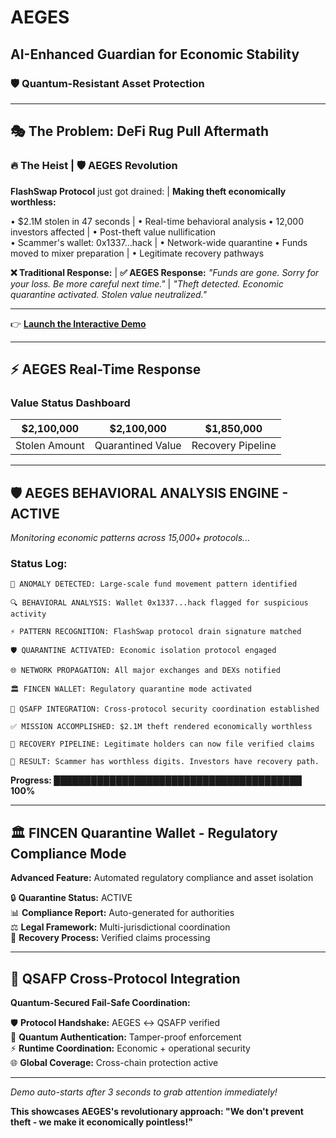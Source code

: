 # AEGES
## AI-Enhanced Guardian for Economic Stability
### 🛡️ Quantum-Resistant Asset Protection

---

## 🎭 The Problem: DeFi Rug Pull Aftermath

### 🔥 The Heist | 🛡️ AEGES Revolution
**FlashSwap Protocol** just got drained: | **Making theft economically worthless:**

• $2.1M stolen in 47 seconds | • Real-time behavioral analysis
• 12,000 investors affected | • Post-theft value nullification  
• Scammer's wallet: 0x1337...hack | • Network-wide quarantine
• Funds moved to mixer preparation | • Legitimate recovery pathways

**❌ Traditional Response:** | **✅ AEGES Response:**
*"Funds are gone. Sorry for your loss. Be more careful next time."* | *"Theft detected. Economic quarantine activated. Stolen value neutralized."*

---

👉 **[Launch the Interactive Demo](https://qsafp-core.github.io/AEGES-OPEN-CORE/AEGES)**

---

## ⚡ AEGES Real-Time Response

### Value Status Dashboard
| **$2,100,000** | **$2,100,000** | **$1,850,000** |
|----------------|-----------------|-----------------|
| Stolen Amount  | Quarantined Value | Recovery Pipeline |

---

## 🛡️ AEGES BEHAVIORAL ANALYSIS ENGINE - ACTIVE
*Monitoring economic patterns across 15,000+ protocols...*

### Status Log:
```
🚨 ANOMALY DETECTED: Large-scale fund movement pattern identified

🔍 BEHAVIORAL ANALYSIS: Wallet 0x1337...hack flagged for suspicious activity

⚡ PATTERN RECOGNITION: FlashSwap protocol drain signature matched

🛡️ QUARANTINE ACTIVATED: Economic isolation protocol engaged

🌐 NETWORK PROPAGATION: All major exchanges and DEXs notified

🏛️ FINCEN WALLET: Regulatory quarantine mode activated

🔮 QSAFP INTEGRATION: Cross-protocol security coordination established

✅ MISSION ACCOMPLISHED: $2.1M theft rendered economically worthless

🔄 RECOVERY PIPELINE: Legitimate holders can now file verified claims

🎯 RESULT: Scammer has worthless digits. Investors have recovery path.
```

**Progress: ████████████████████████████████████████ 100%**

---

## 🏛️ FINCEN Quarantine Wallet - Regulatory Compliance Mode

**Advanced Feature:** Automated regulatory compliance and asset isolation

🔒 **Quarantine Status:** ACTIVE  
📊 **Compliance Report:** Auto-generated for authorities  
⚖️ **Legal Framework:** Multi-jurisdictional coordination  
🔄 **Recovery Process:** Verified claims processing  

---

## 🔮 QSAFP Cross-Protocol Integration

**Quantum-Secured Fail-Safe Coordination:**

🛡️ **Protocol Handshake:** AEGES ↔ QSAFP verified  
🔐 **Quantum Authentication:** Tamper-proof enforcement  
⚡ **Runtime Coordination:** Economic + operational security  
🌐 **Global Coverage:** Cross-chain protection active  

---

*Demo auto-starts after 3 seconds to grab attention immediately!*

**This showcases AEGES's revolutionary approach: "We don't prevent theft - we make it economically pointless!"**
